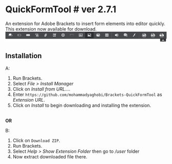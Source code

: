 # QuickFormTool # ver 2.7.1

An extension for Adobe Brackets to insert form elements into editor quickly.<br>
This extension now available for download.<br>
![Alt text](/screenshot/shot1.png?raw=true "ScreenShot")

## Installation ##

A:
<br>

1. Run Brackets.<br>
2. Select _File > Install Manager_<br>
3. Click on _Install from URL..._.
4. Enter `https://github.com/mohammadyaghobi/Brackets-QuickFormTool` as _Extension URL_.<br>
5. Click on _Install_ to begin downloading and installing the extension.<br>
<br>
<b>OR</b>

B:
<br>

1. Click on `Download ZIP`.<br>
2. Run Brackets.<br>
3. Select _Help > Show Extension Folder_ then go to _/user_ folder<br>
4. Now extract downloaded file there.
